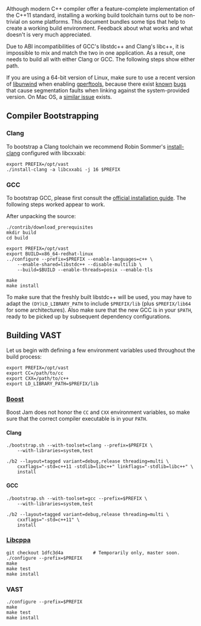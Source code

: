 Although modern C++ compiler offer a feature-complete implementation of the
C++11 standard, installing a working build toolchain turns out to be
non-trivial on some platforms. This document bundles some tips that help to
create a working build environment. Feedback about what works and what doesn't
is very much appreciated.

Due to ABI incompatibilities of GCC's libstdc++ and Clang's libc++, it is
impossible to mix and match the two in one application. As a result, one needs
to build all with either Clang or GCC. The following steps show either path.

If you are using a 64-bit version of Linux, make sure to use a recent version
of [libunwind](http://www.nongnu.org/libunwind/index.html) when enabling
[gperftools](http://code.google.com/p/gperftools/), because there exist
[known](http://code.google.com/p/gperftools/issues/detail?id=66)
[bugs](https://code.google.com/p/gperftools/source/browse/README) that
cause segmentation faults when linking against the system-provided version. On
Mac OS, a [similar issue](https://code.google.com/p/gperftools/issues/detail?id=413) exists.


## Compiler Bootstrapping

### Clang

To bootstrap a Clang toolchain we recommend Robin Sommer's
[install-clang](https://github.com/rsmmr/install-clang) configured with
libcxxabi:

    export PREFIX=/opt/vast
    ./install-clang -a libcxxabi -j 16 $PREFIX

### GCC

To bootstrap GCC, please first consult the [official installation
guide](http://gcc.gnu.org/wiki/InstallingGCC). The following steps worked
appear to work.

After unpacking the source:

    ./contrib/download_prerequisites
    mkdir build
    cd build

    export PREFIX=/opt/vast
    export BUILD=x86_64-redhat-linux
    ../configure --prefix=$PREFIX --enable-languages=c++ \
        --enable-shared=libstdc++ --disable-multilib \
        --build=$BUILD --enable-threads=posix --enable-tls 

    make
    make install

To make sure that the freshly built libstdc++ will be used, you may have to
adapt the `(DY)LD_LIBRARY_PATH` to include `$PREFIX/lib` (plus `$PREFIX/lib64`
for some architectures). Also make sure that the new GCC is in your `$PATH`,
ready to be picked up by subsequent dependency configurations.


## Building VAST

Let us begin with defining a few environment variables used throughout the
build process:

    export PREFIX=/opt/vast
    export CC=/path/to/cc
    export CXX=/path/to/c++
    export LD_LIBRARY_PATH=$PREFIX/lib

### [Boost](http://www.boost.org)

Boost Jam does not honor the `CC` and `CXX` environment variables, so make sure
that the correct compiler executable is in your `PATH`.

#### Clang

    ./bootstrap.sh --with-toolset=clang --prefix=$PREFIX \
        --with-libraries=system,test
    
    ./b2 --layout=tagged variant=debug,release threading=multi \
        cxxflags="-std=c++11 -stdlib=libc++" linkflags="-stdlib=libc++" \
        install

#### GCC

    ./bootstrap.sh --with-toolset=gcc --prefix=$PREFIX \
        --with-libraries=system,test
    
    ./b2 --layout=tagged variant=debug,release threading=multi \
        cxxflags="-std=c++11" \
        install

### [Libcppa](https://github.com/Neverlord/libcppa)

    git checkout 1dfc3d4a           # Temporarily only, master soon.
    ./configure --prefix=$PREFIX
    make
    make test
    make install

### VAST

    ./configure --prefix=$PREFIX
    make
    make test
    make install
